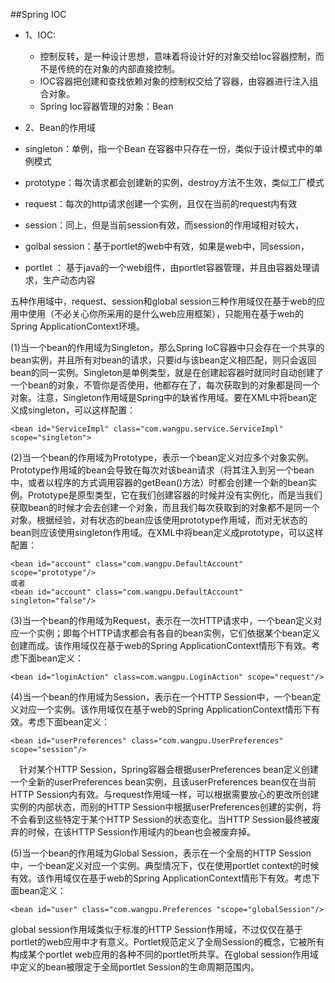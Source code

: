 ##Spring IOC

- 1、IOC:
  - 控制反转，是一种设计思想，意味着将设计好的对象交给Ioc容器控制，而不是传统的在对象的内部直接控制。
  - IOC容器把创建和查找依赖对象的控制权交给了容器，由容器进行注入组合对象。
  - Spring Ioc容器管理的对象：Bean
- 2、Bean的作用域
 - singleton：单例，指一个Bean 在容器中只存在一份，类似于设计模式中的单例模式

 - prototype：每次请求都会创建新的实例，destroy方法不生效，类似工厂模式

 - request：每次的http请求创建一个实例，且仅在当前的request内有效

 - session：同上，但是当前session有效，而session的作用域相对较大，

 - golbal session：基于portlet的web中有效，如果是web中，同session，

 - portlet ： 基于java的一个web组件，由portlet容器管理，并且由容器处理请求，生产动态内容

 五种作用域中，request、session和global session三种作用域仅在基于web的应用中使用（不必关心你所采用的是什么web应用框架），只能用在基于web的Spring ApplicationContext环境。

 (1)当一个bean的作用域为Singleton，那么Spring IoC容器中只会存在一个共享的bean实例，并且所有对bean的请求，只要id与该bean定义相匹配，则只会返回bean的同一实例。Singleton是单例类型，就是在创建起容器时就同时自动创建了一个bean的对象，不管你是否使用，他都存在了，每次获取到的对象都是同一个对象。注意，Singleton作用域是Spring中的缺省作用域。要在XML中将bean定义成singleton，可以这样配置：
 
  ```
  <bean id="ServiceImpl" class="com.wangpu.service.ServiceImpl"   scope="singleton">
  ```
  
  (2)当一个bean的作用域为Prototype，表示一个bean定义对应多个对象实例。Prototype作用域的bean会导致在每次对该bean请求（将其注入到另一个bean中，或者以程序的方式调用容器的getBean()方法）时都会创建一个新的bean实例。Prototype是原型类型，它在我们创建容器的时候并没有实例化，而是当我们获取bean的时候才会去创建一个对象，而且我们每次获取到的对象都不是同一个对象。根据经验，对有状态的bean应该使用prototype作用域，而对无状态的bean则应该使用singleton作用域。在XML中将bean定义成prototype，可以这样配置：
  
  ```
  <bean id="account" class="com.wangpu.DefaultAccount" scope="prototype"/>  
 或者
<bean id="account" class="com.wangpu.DefaultAccount" singleton="false"/> 
  ```
  
  (3)当一个bean的作用域为Request，表示在一次HTTP请求中，一个bean定义对应一个实例；即每个HTTP请求都会有各自的bean实例，它们依据某个bean定义创建而成。该作用域仅在基于web的Spring ApplicationContext情形下有效。考虑下面bean定义：
  
  ```
  <bean id="loginAction" class=com.wangpu.LoginAction" scope="request"/>
  ```
  (4)当一个bean的作用域为Session，表示在一个HTTP Session中，一个bean定义对应一个实例。该作用域仅在基于web的Spring ApplicationContext情形下有效。考虑下面bean定义：
  
  ```
  <bean id="userPreferences" class="com.wangpu.UserPreferences" scope="session"/>
  ```
　针对某个HTTP Session，Spring容器会根据userPreferences bean定义创建一个全新的userPreferences bean实例，且该userPreferences bean仅在当前HTTP Session内有效。与request作用域一样，可以根据需要放心的更改所创建实例的内部状态，而别的HTTP Session中根据userPreferences创建的实例，将不会看到这些特定于某个HTTP Session的状态变化。当HTTP Session最终被废弃的时候，在该HTTP Session作用域内的bean也会被废弃掉。
 
 (5)当一个bean的作用域为Global Session，表示在一个全局的HTTP Session中，一个bean定义对应一个实例。典型情况下，仅在使用portlet context的时候有效。该作用域仅在基于web的Spring ApplicationContext情形下有效。考虑下面bean定义：
 
 ```
 <bean id="user" class="com.wangpu.Preferences "scope="globalSession"/>
 ```
global session作用域类似于标准的HTTP Session作用域，不过仅仅在基于portlet的web应用中才有意义。Portlet规范定义了全局Session的概念，它被所有构成某个portlet web应用的各种不同的portlet所共享。在global session作用域中定义的bean被限定于全局portlet Session的生命周期范围内。

